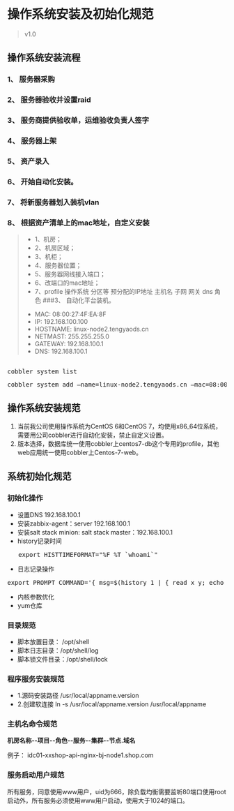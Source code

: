 # 操作系统安装及初始化规范
   
> v1.0


## 操作系统安装流程
### 1、	服务器采购
### 2、	服务器验收并设置raid
### 3、	服务商提供验收单，运维验收负责人签字
### 4、	服务器上架
### 5、	资产录入
### 6、	开始自动化安装。
### 7、	将新服务器划入装机vlan
### 8、	根据资产清单上的mac地址，自定义安装
> * 1、机房；
> * 2、机房区域；
> * 3、机柜；
> * 4、服务器位置；
> * 5、服务器网线接入端口；
> * 6、改端口的mac地址；
> * 7、profile 操作系统 分区等 预分配的IP地址 主机名 子网 网关 dns 角色
###3、	自动化平台装机。
> - MAC:	08:00:27:4F:EA:8F
> - IP:		192.168.100.100	
> - HOSTNAME:	linux-node2.tengyaods.cn 
> - NETMAST:	255.255.255.0 
> - GATEWAY:	192.168.100.1
> - DNS:		192.168.100.1

<pre> 
cobbler system list
</pre>
<pre>
cobbler system add –name=linux-node2.tengyaods.cn –mac=08:00:27:4F:EA:8F –proifle=CentOS7-x86_64 –ip-address=192.168.100.100 –subnet=255.255.255.0 –gateway=192.168.100.1 –interface=eth0 –static=1 –hostname=linux-node2.tengyaods.cn –name-servers”192.168.100.1” –kictstart=/var/lib/cobbler/kictstarts/CentOS7-x86_64.cfg
</pre>

## 操作系统安装规范

   1. 当前我公司使用操作系统为CentOS 6和CentOS 7，均使用x86_64位系统，需要用公司cobbler进行自动化安装，禁止自定义设置。
   2. 版本选择，数据库统一使用cobbler上centos7-db这个专用的profile，其他web应用统一使用cobbler上Centos-7-web。


## 系统初始化规范
### 初始化操作
* 设置DNS 192.168.100.1
* 安装zabbix-agent：server 192.168.100.1
* 安装salt stack minion: salt stack master：192.168.100.1
* history记录时间
<pre>
   export HISTTIMEFORMAT="%F %T `whoami`"
</pre>
* 日志记录操作
<pre>
export PROMPT_COMMAND='{ msg=$(history 1 | { read x y; echo $y; });logger "[euid=$(whoami)]":$(who am i):[`pwd`]"$msg"; }'
</pre>
* 内核参数优化
* yum仓库



### 目录规范
* 脚本放置目录： /opt/shell
* 脚本日志目录：/opt/shell/log
* 脚本锁文件目录：/opt/shell/lock

### 程序服务安装规范

* 1.源码安装路径 /usr/local/appname.version	
* 2.创建软连接 ln -s /usr/local/appname.version /usr/local/appname

### 主机名命令规范
  **机房名称--项目--角色--服务--集群--节点.域名**

例子：
	idc01-xxshop-api-nginx-bj-node1.shop.com

### 服务启动用户规范

所有服务，同意使用www用户，uid为666，除负载均衡需要监听80端口使用root启动外，所有服务必须使用www用户启动，使用大于1024的端口。

